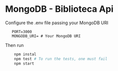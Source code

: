 # MongoDB - Biblioteca Api


Configure the .env file passing your MongoDB URI
```env
   PORT=3000
   MONGODB_URI= # Your MongoDB URI
```
Then run 
```bash
    npm instal
    npm test # To run the tests, one must fail
    npm start 
```
